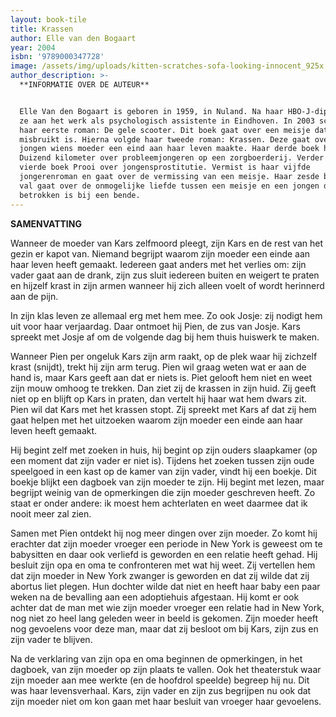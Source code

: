 ```yaml
---
layout: book-tile
title: Krassen
author: Elle van den Bogaart
year: 2004
isbn: '9789000347728'
image: /assets/img/uploads/kitten-scratches-sofa-looking-innocent_925x.jpg
author_description: >-
  **INFORMATIE OVER DE AUTEUR**


  Elle Van den Bogaart is geboren in 1959, in Nuland. Na haar HBO-J-diploma ging
  ze aan het werk als psychologisch assistente in Eindhoven. In 2003 schreef ze
  haar eerste roman: De gele scooter. Dit boek gaat over een meisje dat seksueel
  misbruikt is. Hierna volgde haar tweede roman: Krassen. Deze gaat over een
  jongen wiens moeder een eind aan haar leven maakte. Haar derde boek heet
  Duizend kilometer over probleemjongeren op een zorgboerderij. Verder ging haar
  vierde boek Prooi over jongensprostitutie. Vermist is haar vijfde
  jongerenroman en gaat over de vermissing van een meisje. Haar zesde boek De
  val gaat over de onmogelijke liefde tussen een meisje en een jongen die
  betrokken is bij een bende.
---
```

**SAMENVATTING**

Wanneer de moeder van Kars zelfmoord pleegt, zijn Kars en de rest van het gezin er kapot van. Niemand begrijpt waarom zijn moeder een einde aan haar leven heeft gemaakt. Iedereen gaat anders met het verlies om: zijn vader gaat aan de drank, zijn zus sluit iedereen buiten en weigert te praten en hijzelf krast in zijn armen wanneer hij zich alleen voelt of wordt herinnerd aan de pijn. 

In zijn klas leven ze allemaal erg met hem mee. Zo ook Josje: zij nodigt hem uit voor haar verjaardag. Daar ontmoet hij Pien, de zus van Josje. Kars spreekt met Josje af om de volgende dag bij hem thuis huiswerk te maken. 

Wanneer Pien per ongeluk Kars zijn arm raakt, op de plek waar hij zichzelf krast (snijdt), trekt hij zijn arm terug. Pien wil graag weten wat er aan de hand is, maar Kars geeft aan dat er niets is. Piet gelooft hem niet en weet zijn mouw omhoog te trekken. Dan ziet zij de krassen in zijn huid.  Zij geeft niet op en blijft op Kars in praten, dan vertelt hij haar wat hem dwars zit. Pien wil dat Kars met het krassen stopt. Zij spreekt met Kars af dat zij hem gaat helpen met het uitzoeken waarom zijn moeder een einde aan haar leven heeft gemaakt. 

Hij begint zelf met zoeken in huis, hij begint op zijn ouders slaapkamer (op een moment dat zijn vader er niet is). Tijdens het zoeken tussen zijn oude speelgoed in een kast op de kamer van zijn vader, vindt hij een boekje. Dit boekje blijkt een dagboek van zijn moeder te zijn. Hij begint met lezen, maar begrijpt weinig van de opmerkingen die zijn moeder geschreven heeft. Zo staat er onder andere: ik moest hem achterlaten en weet daarmee dat ik nooit meer zal zien. 

Samen met Pien ontdekt hij nog meer dingen over zijn moeder. Zo komt hij erachter dat zijn moeder vroeger een periode in New York is geweest om te babysitten en daar ook verliefd is geworden en een relatie heeft gehad. Hij besluit zijn opa en oma te confronteren met wat hij weet. Zij vertellen hem dat zijn moeder in New York zwanger is geworden en dat zij wilde dat zij abortus liet plegen. Hun dochter wilde dat niet en heeft haar baby een paar weken na de bevalling aan een adoptiehuis afgestaan. Hij komt er ook achter dat de man met wie zijn moeder vroeger een relatie had in New York, nog niet zo heel lang geleden weer in beeld is gekomen. Zijn moeder heeft nog gevoelens voor deze man, maar dat zij besloot om bij Kars, zijn zus en zijn vader te blijven. 

Na de verklaring van zijn opa en oma beginnen de opmerkingen, in het dagboek, van zijn moeder op zijn plaats te vallen. Ook het theaterstuk waar zijn moeder aan mee werkte (en de hoofdrol speelde) begreep hij nu. Dit was haar levensverhaal. Kars, zijn vader en zijn zus begrijpen nu ook dat zijn moeder niet om kon gaan met haar besluit van vroeger haar gevoelens.
